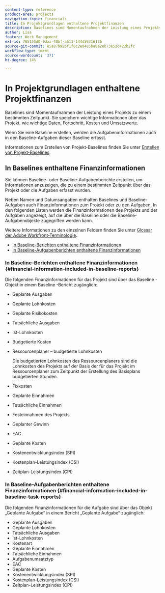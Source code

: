 ```yaml
---
content-type: reference
product-area: projects
navigation-topic: financials
title: In Projektgrundlagen enthaltene Projektfinanzen
description: Baselines sind Momentaufnahmen der Leistung eines Projekts zu einem bestimmten Zeitpunkt. Sie speichern wichtige Informationen über das Projekt, wie wichtige Daten, Fortschritt, Kosten und Umsatzwerte.
author: Lisa
feature: Work Management
exl-id: 705156d0-0daa-40bf-a511-144d56316136
source-git-commit: e5a87b92bf1f6c2e0485ba8a2eb73e52c422b2fc
workflow-type: tm+mt
source-wordcount: '371'
ht-degree: 14%

---
```


# In Projektgrundlagen enthaltene Projektfinanzen

Baselines sind Momentaufnahmen der Leistung eines Projekts zu einem bestimmten Zeitpunkt. Sie speichern wichtige Informationen über das Projekt, wie wichtige Daten, Fortschritt, Kosten und Umsatzwerte.

Wenn Sie eine Baseline erstellen, werden die Aufgabeninformationen auch in den Baseline-Aufgaben dieser Baseline erfasst.

Informationen zum Erstellen von Projekt-Baselines finden Sie unter [Erstellen von Projekt-Baselines](../../../manage-work/projects/create-projects/create-baselines.md).

## In Baselines enthaltene Finanzinformationen

Sie können Baseline- oder Baseline-Aufgabenberichte erstellen, um Informationen anzuzeigen, die zu einem bestimmten Zeitpunkt über das Projekt oder die Aufgaben erfasst wurden.

Neben Namen und Datumsangaben enthalten Baselines und Baseline-Aufgaben auch Finanzinformationen zum Projekt oder zu den Aufgaben. In den folgenden Listen werden die Finanzinformationen des Projekts und der Aufgaben angezeigt, auf die über die Baseline oder die Baseline-Aufgabenobjekte zugegriffen werden kann.

Weitere Informationen zu den einzelnen Feldern finden Sie unter [Glossar der Adobe Workfront-Terminologie](../../../workfront-basics/navigate-workfront/workfront-navigation/workfront-terminology-glossary.md).

* [In Baseline-Berichten enthaltene Finanzinformationen](#financial-information-included-in-baseline-reports)
* [In Baseline-Aufgabenberichten enthaltene Finanzinformationen](#financial-information-included-in-baseline-task-reports)

### In Baseline-Berichten enthaltene Finanzinformationen {#financial-information-included-in-baseline-reports}

Die folgenden Finanzinformationen für das Projekt sind über das Baseline -Objekt in einem Baseline -Bericht zugänglich:

* Geplante Ausgaben
* Geplante Lohnkosten
* Geplante Risikokosten
* Tatsächliche Ausgaben
* Ist-Lohnkosten
* Budgetierte Kosten
* Ressourcenplaner – budgetierte Lohnkosten

  Die budgetierten Lohnkosten des Ressourcenplaners sind die Lohnkosten des Projekts auf der Basis der für das Projekt im Ressourcenplaner zum Zeitpunkt der Erstellung des Basisplans budgetierten Stunden.

* Fixkosten
* Geplante Einnahmen
* Tatsächliche Einnahmen
* Festeinnahmen des Projekts
* Geplanter Gewinn
* EAC
* Geplante Kosten
* Kostenentwicklungsindex (SPI)
* Kostenplan-Leistungsindex (CSI)
* Zeitplan-Leistungsindex (CPI)

### In Baseline-Aufgabenberichten enthaltene Finanzinformationen {#financial-information-included-in-baseline-task-reports}

Die folgenden Finanzinformationen für die Aufgabe sind über das Objekt „Geplante Aufgabe“ in einem Bericht „Geplante Aufgabe“ zugänglich:

* Geplante Ausgaben
* Geplante Lohnkosten
* Tatsächliche Ausgaben
* Ist-Lohnkosten
* Kostenart
* Geplante Einnahmen
* Tatsächliche Einnahmen
* Aufgabenumsatztyp
* EAC
* Geplante Kosten
* Kostenentwicklungsindex (SPI)
* Kostenplan-Leistungsindex (CSI)
* Zeitplan-Leistungsindex (CPI)
